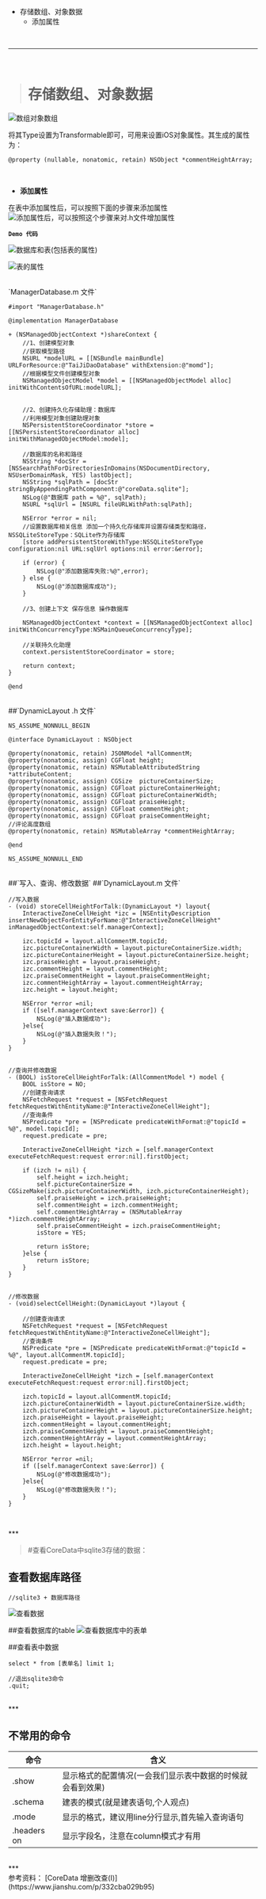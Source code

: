 
- 存储数组、对象数据
	- 添加属性


<br/>


***
<br/>

># 存储数组、对象数据

![数组对象数组](https://upload-images.jianshu.io/upload_images/2959789-f108d87c1c349c16.png?imageMogr2/auto-orient/strip%7CimageView2/2/w/1240)

将其Type设置为Transformable即可，可用来设置iOS对象属性。其生成的属性为：

```
@property (nullable, nonatomic, retain) NSObject *commentHeightArray;
```

<br/>

- **添加属性**

在表中添加属性后，可以按照下面的步骤来添加属性
![添加属性后，可以按照这个步骤来对.h文件增加属性](https://upload-images.jianshu.io/upload_images/2959789-10f47a8f6bf7018b.png?imageMogr2/auto-orient/strip%7CimageView2/2/w/1240)


**`Demo 代码`**

![数据库和表(包括表的属性)](https://upload-images.jianshu.io/upload_images/2959789-3023ce6b6b5b68c5.png?imageMogr2/auto-orient/strip%7CimageView2/2/w/1240)

![表的属性](https://upload-images.jianshu.io/upload_images/2959789-a33234498e9f9313.png?imageMogr2/auto-orient/strip%7CimageView2/2/w/1240)


<br/>
`ManagerDatabase.m 文件`

```
#import "ManagerDatabase.h"

@implementation ManagerDatabase

+ (NSManagedObjectContext *)shareContext {
    //1、创建模型对象
    //获取模型路径
    NSURL *modelURL = [[NSBundle mainBundle] URLForResource:@"TaiJiDaoDatabase" withExtension:@"momd"];
    //根据模型文件创建模型对象
    NSManagedObjectModel *model = [[NSManagedObjectModel alloc] initWithContentsOfURL:modelURL];
    
    
    //2、创建持久化存储助理：数据库
    //利用模型对象创建助理对象
    NSPersistentStoreCoordinator *store = [[NSPersistentStoreCoordinator alloc] initWithManagedObjectModel:model];
    
    //数据库的名称和路径
    NSString *docStr = [NSSearchPathForDirectoriesInDomains(NSDocumentDirectory, NSUserDomainMask, YES) lastObject];
    NSString *sqlPath = [docStr stringByAppendingPathComponent:@"coreData.sqlite"];
    NSLog(@"数据库 path = %@", sqlPath);
    NSURL *sqlUrl = [NSURL fileURLWithPath:sqlPath];
    
    NSError *error = nil;
    //设置数据库相关信息 添加一个持久化存储库并设置存储类型和路径，NSSQLiteStoreType：SQLite作为存储库
    [store addPersistentStoreWithType:NSSQLiteStoreType configuration:nil URL:sqlUrl options:nil error:&error];
    
    if (error) {
        NSLog(@"添加数据库失败:%@",error);
    } else {
        NSLog(@"添加数据库成功");
    }
    
    //3、创建上下文 保存信息 操作数据库
    
    NSManagedObjectContext *context = [[NSManagedObjectContext alloc] initWithConcurrencyType:NSMainQueueConcurrencyType];
    
    //关联持久化助理
    context.persistentStoreCoordinator = store;
    
    return context;
}

@end

```


<br/>
##`DynamicLayout .h 文件`

```
NS_ASSUME_NONNULL_BEGIN

@interface DynamicLayout : NSObject

@property(nonatomic, retain) JSONModel *allCommentM;
@property(nonatomic, assign) CGFloat height;
@property(nonatomic, retain) NSMutableAttributedString *attributeContent;
@property(nonatomic, assign) CGSize  pictureContainerSize;
@property(nonatomic, assign) CGFloat pictureContainerHeight;
@property(nonatomic, assign) CGFloat pictureContainerWidth;
@property(nonatomic, assign) CGFloat praiseHeight;
@property(nonatomic, assign) CGFloat commentHeight;
@property(nonatomic, assign) CGFloat praiseCommentHeight;
//评论高度数组
@property(nonatomic, retain) NSMutableArray *commentHeightArray;

@end

NS_ASSUME_NONNULL_END
```



<br/>
##`写入、查询、修改数据`
##`DynamicLayout.m 文件`

```
//写入数据
- (void) storeCellHeightForTalk:(DynamicLayout *) layout{
    InteractiveZoneCellHeight *izc = [NSEntityDescription insertNewObjectForEntityForName:@"InteractiveZoneCellHeight" inManagedObjectContext:self.managerContext];
    
    izc.topicId = layout.allCommentM.topicId;
    izc.pictureContainerWidth = layout.pictureContainerSize.width;
    izc.pictureContainerHeight = layout.pictureContainerSize.height;
    izc.praiseHeight = layout.praiseHeight;
    izc.commentHeight = layout.commentHeight;
    izc.praiseCommentHeight = layout.praiseCommentHeight;
    izc.commentHeightArray = layout.commentHeightArray;
    izc.height = layout.height;
    
    NSError *error =nil;
    if ([self.managerContext save:&error]) {
        NSLog(@"插入数据成功");
    }else{
        NSLog(@"插入数据失败！");
    }
}


//查询并修改数据
- (BOOL) isStoreCellHeightForTalk:(AllCommentModel *) model {
    BOOL isStore = NO;
    //创建查询请求
    NSFetchRequest *request = [NSFetchRequest fetchRequestWithEntityName:@"InteractiveZoneCellHeight"];
    //查询条件
    NSPredicate *pre = [NSPredicate predicateWithFormat:@"topicId = %@", model.topicId];
    request.predicate = pre;
    
    InteractiveZoneCellHeight *izch = [self.managerContext executeFetchRequest:request error:nil].firstObject;

    if (izch != nil) {
        self.height = izch.height;
        self.pictureContainerSize = CGSizeMake(izch.pictureContainerWidth, izch.pictureContainerHeight);
        self.praiseHeight = izch.praiseHeight;
        self.commentHeight = izch.commentHeight;
        self.commentHeightArray = (NSMutableArray *)izch.commentHeightArray;
        self.praiseCommentHeight = izch.praiseCommentHeight;
        isStore = YES;
        
        return isStore;
    }else {
        return isStore;
    }
}


//修改数据
- (void)selectCellHeight:(DynamicLayout *)layout {
   
    //创建查询请求
    NSFetchRequest *request = [NSFetchRequest fetchRequestWithEntityName:@"InteractiveZoneCellHeight"];
    //查询条件
    NSPredicate *pre = [NSPredicate predicateWithFormat:@"topicId = %@", layout.allCommentM.topicId];
    request.predicate = pre;
    
    InteractiveZoneCellHeight *izch = [self.managerContext executeFetchRequest:request error:nil].firstObject;
    
    izch.topicId = layout.allCommentM.topicId;
    izch.pictureContainerWidth = layout.pictureContainerSize.width;
    izch.pictureContainerHeight = layout.pictureContainerSize.height;
    izch.praiseHeight = layout.praiseHeight;
    izch.commentHeight = layout.commentHeight;
    izch.praiseCommentHeight = layout.praiseCommentHeight;
    izch.commentHeightArray = layout.commentHeightArray;
    izch.height = layout.height;
    
    NSError *error =nil;
    if ([self.managerContext save:&error]) {
        NSLog(@"修改数据成功");
    }else{
        NSLog(@"修改数据失败！");
    }
}


```

<br/>
***
<br/>


>#查看CoreData中sqlite3存储的数据：

## 查看数据库路径
```
//sqlite3 + 数据库路径
```
![查看数据](https://upload-images.jianshu.io/upload_images/2959789-f7ebdde49d17c5be.png?imageMogr2/auto-orient/strip%7CimageView2/2/w/1240)

##查看数据库的table
![查看数据库中的表单](https://upload-images.jianshu.io/upload_images/2959789-45f2db7648f783f3.png?imageMogr2/auto-orient/strip%7CimageView2/2/w/1240)

##查看表中数据
```
select * from [表单名] limit 1;

//退出sqlite3命令
.quit;
```

<br/>
***
<br/>


## 不常用的命令

| 命令 | 含义 |
| --- | --- | 
| .show | 显示格式的配置情况(一会我们显示表中数据的时候就会看到效果)
| .schema | 建表的模式(就是建表语句,个人观点) | 
| .mode | 显示的格式，建议用line分行显示,首先输入查询语句 | 
| .headers on | 显示字段名，注意在column模式才有用 | 









<br/>
***
<br/>
参考资料：
[CoreData 增删改查(I)](https://www.jianshu.com/p/332cba029b95)
